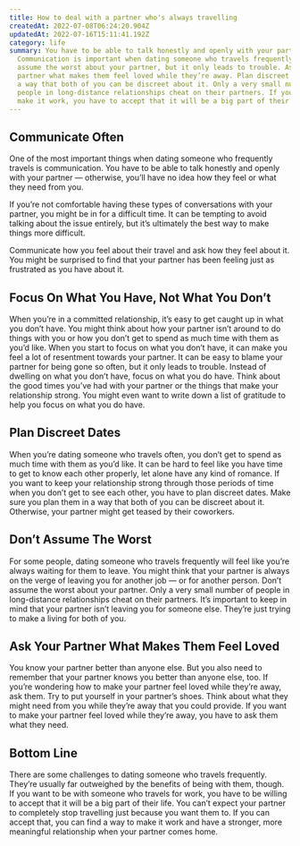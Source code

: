 ```yaml
---
title: How to deal with a partner who's always travelling
createdAt: 2022-07-08T06:24:20.904Z
updatedAt: 2022-07-16T15:11:41.192Z
category: life
summary: You have to be able to talk honestly and openly with your partner.
  Communication is important when dating someone who travels frequently. Don’t
  assume the worst about your partner, but it only leads to trouble. Ask your
  partner what makes them feel loved while they’re away. Plan discreet dates in
  a way that both of you can be discreet about it. Only a very small number of
  people in long-distance relationships cheat on their partners. If you want to
  make it work, you have to accept that it will be a big part of their life.
---
```


## Communicate Often

One of the most important things when dating someone who frequently travels is communication. You have to be able to talk honestly and openly with your partner — otherwise, you’ll have no idea how they feel or what they need from you.

If you’re not comfortable having these types of conversations with your partner, you might be in for a difficult time. It can be tempting to avoid talking about the issue entirely, but it’s ultimately the best way to make things more difficult.

Communicate how you feel about their travel and ask how they feel about it. You might be surprised to find that your partner has been feeling just as frustrated as you have about it.

## Focus On What You Have, Not What You Don’t

When you’re in a committed relationship, it’s easy to get caught up in what you don’t have. You might think about how your partner isn’t around to do things with you or how you don’t get to spend as much time with them as you’d like.
When you start to focus on what you don’t have, it can make you feel a lot of resentment towards your partner. It can be easy to blame your partner for being gone so often, but it only leads to trouble.
Instead of dwelling on what you don’t have, focus on what you do have. Think about the good times you’ve had with your partner or the things that make your relationship strong. You might even want to write down a list of gratitude to help you focus on what you do have.

## Plan Discreet Dates

When you’re dating someone who travels often, you don’t get to spend as much time with them as you’d like. It can be hard to feel like you have time to get to know each other properly, let alone have any kind of romance.
If you want to keep your relationship strong through those periods of time when you don’t get to see each other, you have to plan discreet dates. Make sure you plan them in a way that both of you can be discreet about it. Otherwise, your partner might get teased by their coworkers.

## Don’t Assume The Worst

For some people, dating someone who travels frequently will feel like you’re always waiting for them to leave. You might think that your partner is always on the verge of leaving you for another job — or for another person.
Don’t assume the worst about your partner. Only a very small number of people in long-distance relationships cheat on their partners.
It’s important to keep in mind that your partner isn’t leaving you for someone else. They’re just trying to make a living for both of you.

## Ask Your Partner What Makes Them Feel Loved

You know your partner better than anyone else. But you also need to remember that your partner knows you better than anyone else, too. If you’re wondering how to make your partner feel loved while they’re away, ask them.
Try to put yourself in your partner’s shoes. Think about what they might need from you while they’re away that you could provide.
If you want to make your partner feel loved while they’re away, you have to ask them what they need.

## Bottom Line

There are some challenges to dating someone who travels frequently. They’re usually far outweighed by the benefits of being with them, though.
If you want to be with someone who travels for work, you have to be willing to accept that it will be a big part of their life. You can’t expect your partner to completely stop travelling just because you want them to.
If you can accept that, you can find a way to make it work and have a stronger, more meaningful relationship when your partner comes home.
